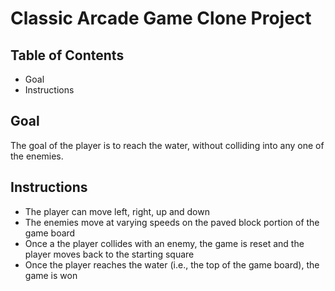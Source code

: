 # Classic Arcade Game Clone Project

## Table of Contents

- Goal
- Instructions


## Goal

The goal of the player is to reach the water, without colliding into any one of the enemies.

## Instructions

- The player can move left, right, up and down
- The enemies move at varying speeds on the paved block portion of the game board
- Once a the player collides with an enemy, the game is reset and the player moves back to the starting square
- Once the player reaches the water (i.e., the top of the game board), the game is won